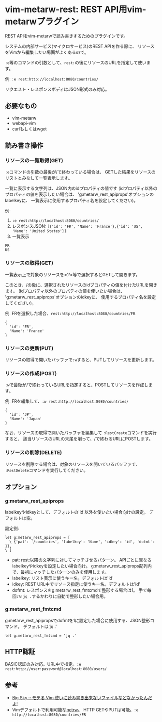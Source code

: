 # vim-metarw-rest: REST API用vim-metarwプラグイン

REST APIをvim-metarwで読み書きするためのプラグインです。

システムの内部サービス(マイクロサービス)のREST APIを作る際に、
リソースをVimから編集したい場面がよくあるので。

`:e`等のコマンドの引数として、`rest:`の後にリソースのURLを指定して使います。

例: `:e rest:http://localhost:8080/countries/`

リクエスト・レスポンスボディはJSON形式のみ対応。

## 必要なもの

* vim-metarw
* webapi-vim
* curlもしくはwget

## 読み書き操作
### リソースの一覧取得(GET)
`:e`コマンドの引数の最後が/で終わっている場合は、
GETした結果をリソースのリストとみなして一覧表示します。

一覧に表示する文字列は、JSON内のidプロパティの値です
(idプロパティ以外のプロパティの値を表示したい場合は、
'g:metarw_rest_apiprops'オプションのlabelkeyに、
一覧表示に使用するプロパティ名を設定してください)。

例:

1. `:e rest:http://localhost:8080/countries/`
2. レスポンスJSON: `[{'id': 'FR', 'Name': 'France'},{'id': 'US', 'Name': 'United States'}]`
3. 一覧表示
```
FR
US
```

### リソースの取得(GET)
一覧表示上で対象のリソースを`<CR>`等で選択するとGETして開きます。

このとき、/の後に、選択されたリソースのidプロパティの値を付けたURLを開きます。
(idプロパティ以外のプロパティの値を使いたい場合は、
'g:metarw_rest_apiprops'オプションのidkeyに、
使用するプロパティ名を設定してください)。

例: FRを選択した場合、`rest:http://localhost:8080/countries/FR`

```
{
  'id': 'FR',
  'Name': 'France'
}
```

### リソースの更新(PUT)
リソースの取得で開いたバッファで`:w`すると、PUTしてリソースを更新します。

### リソースの作成(POST)
`:w`で最後が/で終わっているURLを指定すると、POSTしてリソースを作成します。

例: FRを編集して、`:w rest:http://localhost:8080/countries/`

```
{
  'id': 'JP',
  'Name': 'Japan'
}
```

なお、リソースの取得で開いたバッファを編集して
`:RestCreate`コマンドを実行すると、
該当リソースのURLの末尾を削って、/で終わるURLにPOSTします。

### リソースの削除(DELETE)
リソースを削除する場合は、対象のリソースを開いているバッファで、
`:RestDelete`コマンドを実行してください。

## オプション
### g:metarw_rest_apiprops
labelkeyやidkeyとして、デフォルトの'id'以外を使いたい場合向けの設定。
デフォルトは空。

設定例:
```
let g:metarw_rest_apiprops = [
  \ {'pat': '/countries', 'labelkey': 'Name', 'idkey': 'id', 'dofmt': 1},
\ ]
```

+ pat: rest:以降の文字列に対してマッチさせるパターン。
  APIごとに異なるlabelkeyやidkeyを設定したい場合向け。
  g:metarw_rest_apiprops配列内で、最初にマッチしたパターンのみを使用します。
+ labelkey: リスト表示に使うキー名。デフォルトは'id'
+ idkey: REST URL中でリソース指定に使うキー名。デフォルトは'id'
+ dofmt: レスポンスをg:metarw_rest_fmtcmdで整形する場合は1。
  手で毎回`:%!jq .`するかわりに自動で整形したい場合用。

### g:metarw_rest_fmtcmd
g:metarw_rest_apipropsでdofmtを1に設定した場合に使用する、JSON整形コマンド。
デフォルトは'jq .'

```
let g:metarw_rest_fmtcmd = 'jq .'
```

## HTTP認証
BASIC認証のみ対応。URL中で指定。`:e rest:http://user:password@localhost:8080/users/`

## 参考
* [Big Sky :: モテる Vim 使いに読み書き出来ないファイルなどなかったんだよ!](http://mattn.kaoriya.net/software/vim/20121204090702.htm)
* Vimデフォルトで利用可能な[netrw](http://vim-jp.org/vimdoc-ja/pi_netrw.html#netrw-externapp)。
  HTTP GETやPUTは可能。`:e http://localhost:8080/countries/FR`
